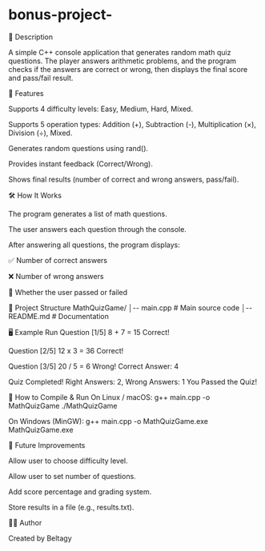 # bonus-project-

📌 Description

A simple C++ console application that generates random math quiz questions.
The player answers arithmetic problems, and the program checks if the answers are correct or wrong, then displays the final score and pass/fail result.

🚀 Features

Supports 4 difficulty levels: Easy, Medium, Hard, Mixed.

Supports 5 operation types: Addition (+), Subtraction (-), Multiplication (×), Division (÷), Mixed.

Generates random questions using rand().

Provides instant feedback (Correct/Wrong).

Shows final results (number of correct and wrong answers, pass/fail).


🛠️ How It Works

The program generates a list of math questions.

The user answers each question through the console.

After answering all questions, the program displays:

✅ Number of correct answers

❌ Number of wrong answers

🎯 Whether the user passed or failed

📂 Project Structure
MathQuizGame/
│-- main.cpp       # Main source code
│-- README.md      # Documentation

🖥️ Example Run
Question [1/5]
8 + 7 = 15
Correct!

Question [2/5]
12 x 3 = 36
Correct!

Question [3/5]
20 / 5 = 6
Wrong! Correct Answer: 4

Quiz Completed! Right Answers: 2, Wrong Answers: 1
You Passed the Quiz!

🔧 How to Compile & Run
On Linux / macOS:
g++ main.cpp -o MathQuizGame
./MathQuizGame

On Windows (MinGW):
g++ main.cpp -o MathQuizGame.exe
MathQuizGame.exe

🎯 Future Improvements

Allow user to choose difficulty level.

Allow user to set number of questions.

Add score percentage and grading system.

Store results in a file (e.g., results.txt).

👨‍💻 Author

Created by Beltagy 